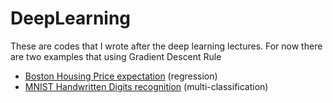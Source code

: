 # DeepLearning
These are codes that I wrote after the deep learning lectures. For now there are two examples that using Gradient Descent Rule

* [Boston Housing Price expectation](https://github.com/jongwooPk/DeepLearning/blob/master/Boston%20Housing%20Price%20Prediction.ipynb) (regression)
* [MNIST Handwritten Digits recognition](https://github.com/jongwooPk/DeepLearning/blob/master/MNIST%20Handwritten%20Digits.ipynb) (multi-classification)
